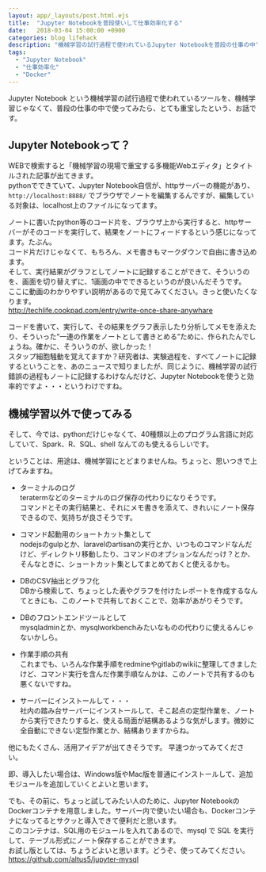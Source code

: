 ```yaml
---
layout: app/_layouts/post.html.ejs
title:  "Jupyter Notebookを普段使いして仕事効率化する"
date:   2018-03-04 15:00:00 +0900
categories: blog lifehack
description: "機械学習の試行過程で使われているJupyter Notebookを普段の仕事の中でに使ってみたら、すごく効率的なことがわかりました。ご紹介します。"
tags:
  - "Jupyter Notebook"
  - "仕事効率化"
  - "Docker"
---
```


Jupyter Notebook という機械学習の試行過程で使われているツールを、機械学習じゃなくて、普段の仕事の中で使ってみたら、とても重宝したという、お話です。

## Jupyter Notebookって？

WEBで検索すると「機械学習の現場で重宝する多機能Webエディタ」とタイトルされた記事が出てきます。  
pythonでできていて、Jupyter Notebook自信が、httpサーバーの機能があり、`http://localhost:8888/` でブラウザでノートを編集するんですが、編集している対象は、localhost上のファイルになってます。  

ノートに書いたpython等のコード片を、ブラウザ上から実行すると、httpサーバーがそのコードを実行して、結果をノートにフィードするという感じになってます。たぶん。  
コード片だけじゃなくて、もちろん、メモ書きもマークダウンで自由に書き込めます。  
そして、実行結果がグラフとしてノートに記録することができて、そういうのを、画面を切り替えずに、1画面の中でできるというのが良いんだそうです。  
ここに動画のわかりやすい説明があるので見てみてください。きっと使いたくなります。  
http://techlife.cookpad.com/entry/write-once-share-anywhare

コードを書いて、実行して、その結果をグラフ表示したり分析してメモを添えたり、そういった”一連の作業をノートとして書きとめる”ために、作られたんでしょうね。確かに、そういうのが、欲しかった！  
スタップ細胞騒動を覚えてますか？研究者は、実験過程を、すべてノートに記録するということを、あのニュースで知りましたが、同じように、機械学習の試行錯誤の過程もノートに記録するわけなんだけど、Jupyter Notebookを使うと効率的ですよ・・・というわけですね。

## 機械学習以外で使ってみる

そして、今では、pythonだけじゃなくて、40種類以上のプログラム言語に対応していて、Spark、R、SQL、shell なんてのも使えるらしいです。

ということは、用途は、機械学習にとどまりませんね。ちょっと、思いつきで上げてみますね。

* ターミナルのログ  
teratermなどのターミナルのログ保存の代わりになりそうです。  
コマンドとその実行結果と、それにメモ書きを添えて、きれいにノート保存できるので、気持ちが良さそうです。

* コマンド起動用のショートカット集として  
nodejsのgulpとか、laravelのartisanの実行とか、いつものコマンドなんだけど、ディレクトリ移動したり、コマンドのオプションなんだっけ？とか、そんなときに、ショートカット集としてまとめておくと使えるかも。

* DBのCSV抽出とグラフ化  
DBから検索して、ちょっとした表やグラフを付けたレポートを作成するなんてときにも、このノートで共有しておくことで、効率があがりそうです。

* DBのフロントエンドツールとして  
mysqladminとか、mysqlworkbenchみたいなものの代わりに使えるんじゃないかしら。

* 作業手順の共有  
これまでも、いろんな作業手順をredmineやgitlabのwikiに整理してきましたけど、コマンド実行を含んだ作業手順なんかは、このノートで共有するのも悪くないですね。

* サーバーにインストールして・・・  
社内の踏み台サーバーにインストールして、そこ起点の定型作業を、ノートから実行できたりすると、使える局面が結構あるような気がします。微妙に全自動にできない定型作業とか、結構ありますからね。

他にもたくさん、活用アイデアが出てきそうです。
早速つかってみてください。

即、導入したい場合は、Windows版やMac版を普通にインストールして、追加モジュールを追加していくとよいと思います。

でも、その前に、ちょっと試してみたい人のために、Jupyter NotebookのDockerコンテナを用意しました。サーバー内で使いたい場合も、Dockerコンテナになってるとサクッと導入できて便利だと思います。  
このコンテナは、SQL用のモジュールを入れてあるので、mysql で SQL を実行して、テーブル形式にノート保存することができます。  
お試し版としては、ちょうどよいと思います。どうぞ、使ってみてください。  
https://github.com/altus5/jupyter-mysql
